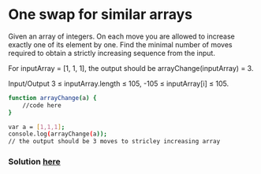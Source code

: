 # One swap for similar arrays
Given an array of integers. On each move you are allowed to increase exactly one of its element by one. Find the minimal number of moves required to obtain a strictly increasing sequence from the input.

For inputArray = [1, 1, 1], the output should be
arrayChange(inputArray) = 3.

Input/Output
3 ≤ inputArray.length ≤ 105,
-105 ≤ inputArray[i] ≤ 105.

```sh
function arrayChange(a) {
    //code here
}

var a = [1,1,1];
console.log(arrayChange(a));
// the output should be 3 moves to stricley increasing array
```
### Solution [here](./arrayNumOfChanges.js)
